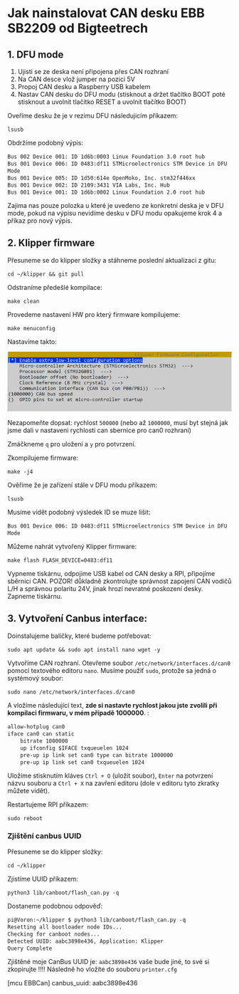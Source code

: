 # Jak nainstalovat CAN desku EBB SB2209 od Bigteetrech

## 1. DFU mode

1. Ujisti se ze deska není připojena přes CAN rozhraní
2. Na CAN desce vlož jumper na pozici 5V
3. Propoj CAN desku a Raspberry USB kabelem
4. Nastav CAN desku do DFU modu (stisknout a držet tlačítko BOOT poté stisknout a uvolnit tlačítko RESET a uvolnit tlačítko BOOT)

Oveříme desku že je v rezimu DFU následujicím příkazem:
```
lsusb
```
Obdržíme podobný výpis:
```
Bus 002 Device 001: ID 1d6b:0003 Linux Foundation 3.0 root hub
Bus 001 Device 006: ID 0483:df11 STMicroelectronics STM Device in DFU Mode
Bus 001 Device 005: ID 1d50:614e OpenMoko, Inc. stm32f446xx
Bus 001 Device 002: ID 2109:3431 VIA Labs, Inc. Hub
Bus 001 Device 001: ID 1d6b:0002 Linux Foundation 2.0 root hub
```
Zajima nas pouze polozka u které je uvedeno ze konkretní deska je v DFU mode, pokud na výpisu nevidíme desku v DFU modu opakujeme krok 4 a příkaz pro nový výpis.

## 2. Klipper firmware

Přesuneme se do klipper složky a stáhneme poslední aktualizaci z gitu:
```
cd ~/klipper && git pull
```
Odstraníme předešlé kompilace:
```
make clean
```
Provedeme nastavení HW pro který firmware kompilujeme:
```
make menuconfig
```

Nastavíme takto:

![canboot](images/SB2209_klipper.png)

Nezapomeňte dopsat: rychlost `500000` (nebo až `1000000`, musí byt stejná jak jsme dali v nastaveni rychlosti can sbernice pro can0 rozhrani)

Zmáčkneme `q` pro uložení a `y` pro potvrzení.

Zkompilujeme firmware:
```
make -j4
```
Ověříme že je zařízení stále v DFU modu příkazem:
```
lsusb
```
Musíme vidět podobný výsledek ID se muze lišit:
```
Bus 001 Device 006: ID 0483:df11 STMicroelectronics STM Device in DFU Mode
```

Můžeme nahrát vytvořený Klipper firmware:
```
make flash FLASH_DEVICE=0483:df11
```
Vypneme tiskárnu, odpojime USB kabel od CAN desky a RPI, připojíme sběrnici CAN.
POZOR! důkladně zkontrolujte správnost zapojení CAN vodičů L/H a správnou polaritu 24V, jinak hrozí nevratné poskození desky.
Zapneme tiskárnu.

## 3. Vytvoření Canbus interface:

Doinstalujeme balíčky, které budeme potřebovat:
```
sudo apt update && sudo apt install nano wget -y
```

Vytvoříme CAN rozhraní. Otevřeme soubor `/etc/network/interfaces.d/can0` pomocí textového editoru `nano`. Musíme použiť `sudo`, protože sa jedná o systémový soubor:
```
sudo nano /etc/network/interfaces.d/can0
```
A vložíme následující text, **zde si nastavte rychlost jakou jste zvolili při kompilaci firmwaru, v mém případě 1000000**. :
```
allow-hotplug can0
iface can0 can static
    bitrate 1000000
    up ifconfig $IFACE txqueuelen 1024
    pre-up ip link set can0 type can bitrate 1000000
    pre-up ip link set can0 txqueuelen 1024
```

Uložíme stisknutím kláves `Ctrl + O` (uložit soubor), `Enter` na potvrzení názvu souboru a `Ctrl + X` na zavření editoru (dole v editoru tyto zkratky můžete vidět).

Restartujeme RPI příkazem:
```
sudo reboot
```

### Zjištění canbus UUID

Přesuneme se do klipper složky:
```
cd ~/klipper
```

Zjistíme UUID příkazem:
```
python3 lib/canboot/flash_can.py -q
```

Dostaneme podobnou odpověď:
```
pi@Voron:~/klipper $ python3 lib/canboot/flash_can.py -q
Resetting all bootloader node IDs...
Checking for canboot nodes...
Detected UUID: aabc3898e436, Application: Klipper
Query Complete
```

Zjištěné moje CanBus UUID je: `aabc3898e436` vaše bude jiné, to své si zkopirujte !!!!
Následně ho vložíte do souboru `printer.cfg`

[mcu EBBCan]
canbus_uuid: aabc3898e436

